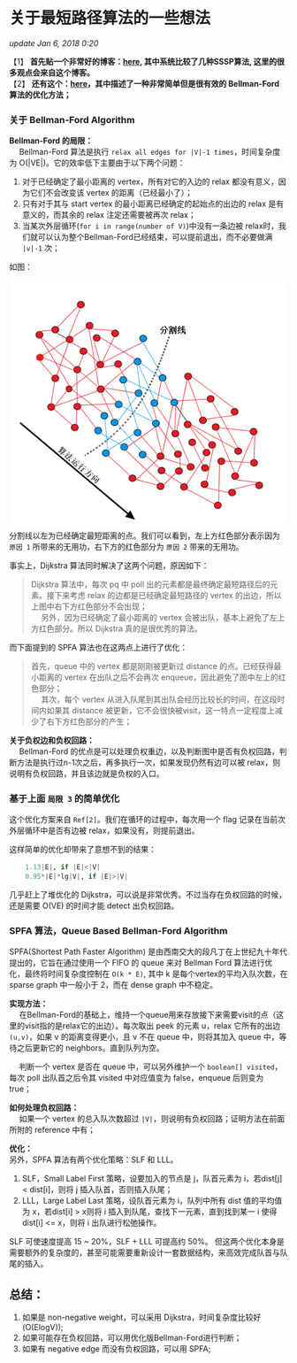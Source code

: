 # 关于最短路径算法的一些想法

_update Jan 6, 2018 0:20_

【1】 **首先贴一个非常好的博客：**[**here**](https://61mon.com/index.php/archives/195/)**, 其中系统比较了几种SSSP算法, 这里的很多观点会来自这个博客。**  
【2】 **还有这个：**[**here**](http://www.cnblogs.com/AndreMouche/archive/2011/03/29/1998824.html)**，其中描述了一种非常简单但是很有效的 Bellman-Ford 算法的优化方法；**

### 关于 Bellman-Ford Algorithm

**Bellman-Ford 的局限：**  
  Bellman-Ford 算法是执行 `relax all edges for |V|-1 times`，时间复杂度为 O\(\|VE\|\)。它的效率低下主要由于以下两个问题：

1. 对于已经确定了最小距离的 vertex，所有对它的入边的 relax 都没有意义，因为它们不会改变该 vertex 的距离（已经最小了）；
2. 只有对于其与 start vertex 的最小距离已经确定的起始点的出边的 relax 是有意义的，而其余的 relax 注定还需要被再次 relax；
3. 当某次外层循环\(`for i in range(number of V)`\)中没有一条边被 relax时，我们就可以认为整个Bellman-Ford已经结束，可以提前退出，而不必要做满 `|v|-1` 次；

如图：  
  ![](../../.gitbook/assets/screen-shot-2018-01-06-at-5.35.41-pm%20%281%29.png)  
分割线以左为已经确定最短距离的点。我们可以看到，左上方红色部分表示因为 `原因 1` 所带来的无用功，右下方的红色部分为 `原因 2` 带来的无用功。

事实上，Dijkstra 算法同时解决了这两个问题，原因如下：

> Dijkstra 算法中，每次 pq 中 poll 出的元素都是最终确定最短路径后的元素。接下来考虑 relax 的边都是已经确定最短路径的 vertex 的出边，所以上图中右下方红色部分不会出现；  
>   另外，因为已经确定了最小距离的 vertex 会被出队，基本上避免了左上方红色部分。所以 Dijkstra 真的是很优秀的算法。

而下面提到的 SPFA 算法也在这两点上进行了优化：

> 首先，queue 中的 vertex 都是刚刚被更新过 distance 的点。已经获得最小距离的 vertex 在出队之后不会再次 enqueue，因此避免了图中左上的红色部分；  
>   其次，每个 vertex 从进入队尾到其出队会经历比较长的时间，在这段时间内如果其 distance 被更新，它不会很快被visit，这一特点一定程度上减少了右下方红色部分的产生；

**关于负权边和负权回路：**  
  Bellman-Ford 的优点是可以处理负权重边，以及判断图中是否有负权回路，判断方法是执行过n-1次之后，再多执行一次，如果发现仍然有边可以被 relax，则说明有负权回路，并且该边就是负权的入口。

### 基于上面 `局限 3` 的简单优化

这个优化方案来自 `Ref[2]`。我们在循环的过程中，每次用一个 flag 记录在当前次外层循环中是否有边被 relax，如果没有，则提前退出。

这样简单的优化却带来了意想不到的结果：

```python
    1.13|E|, if |E|<|V|
    0.95*|E|*lg|V|, if |E|>|V|
```

几乎赶上了堆优化的 Dijkstra，可以说是非常优秀。不过当存在负权回路的时候，还是需要 O\(VE\) 的时间才能 detect 出负权回路。

### SPFA 算法，Queue Based Bellman-Ford Algorithm

SPFA\(Shortest Path Faster Algorithm\) 是由西南交大的段凡丁在上世纪九十年代提出的，它旨在通过使用一个 FIFO 的 queue 来对 Bellman Ford 算法进行优化，最终将时间复杂度控制在 `O(k * E)`, 其中 k 是每个vertex的平均入队次数，在 sparse graph 中一般小于 2，而在 dense graph 中不稳定。

**实现方法：**  
  在Bellman-Ford的基础上，维持一个queue用来存放接下来需要visit的点（这里的visit指的是relax它的出边）。每次取出 peek 的元素 u，relax 它所有的出边 `(u,v)`，如果 v 的距离变得更小，且 v 不在 queue 中，则将其加入 queue 中，等待之后更新它的 neighbors。直到队列为空。

  判断一个 vertex 是否在 queue 中，可以另外维护一个 `boolean[] visited`，每次 poll 出队首之后令其 visited 中对应值变为 false，enqueue 后则变为 true；

**如何处理负权回路：**  
  如果一个 vertex 的总入队次数超过 `|V|`，则说明有负权回路；证明方法在前面所附的 reference 中有；

**优化：**  
另外，SPFA 算法有两个优化策略：SLF 和 LLL。

1. SLF，Small Label First 策略，设要加入的节点是 j，队首元素为 i，若dist\[j\] &lt; dist\[i\]，则将 j 插入队首，否则插入队尾；
2. LLL，Large Label Last 策略，设队首元素为 i，队列中所有 dist 值的平均值为 x，若dist\[i\] &gt; x则将 i 插入到队尾，查找下一元素，直到找到某一 i 使得dist\[i\] &lt;= x，则将 i 出队进行松弛操作。

SLF 可使速度提高 15 ~ 20%，SLF + LLL 可提高约 50%。 但这两个优化本身是需要额外的复杂度的，甚至可能需要重新设计一套数据结构，来高效完成队首与队尾的插入。

## 总结：

1. 如果是 non-negative weight，可以采用 Dijkstra，时间复杂度比较好 \(O\(ElogV\)\);
2. 如果可能存在负权回路，可以用优化版Bellman-Ford进行判断；
3. 如果有 negative edge 而没有负权回路，可以用 SPFA;

